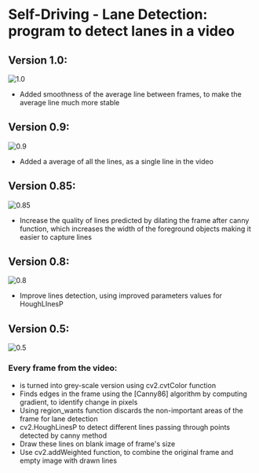 # Self-Driving - Lane Detection: program to detect lanes in a video 

## Version 1.0:

![1.0](projects/assets/gifs/output.gif)

* Added smoothness of the average line between frames, to make the average line much more stable

## Version 0.9:

![0.9](output/out0.9.gif)

* Added a average of all the lines, as a single line in the video

## Version 0.85:

![0.85](output/out0.85.gif)

* Increase the quality of lines predicted by dilating the frame after canny function, which increases the width of the foreground objects making it easier to capture lines

## Version 0.8:

![0.8](output/out0.8.gif)

* Improve lines detection, using improved parameters values for HoughLInesP

## Version 0.5:

![0.5](output/out0.5.gif)

### Every frame from the video:
* is turned into grey-scale version using cv2.cvtColor function
* Finds edges in the frame using the [Canny86] algorithm by computing gradient, to identify change in pixels
* Using region_wants function discards the non-important areas of the frame for lane detection
* cv2.HoughLinesP to detect different lines passing through points detected by canny method
* Draw these lines on blank image of frame's size
* Use cv2.addWeighted function, to combine the original frame and empty image with drawn lines
